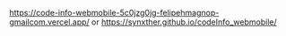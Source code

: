 https://code-info-webmobile-5c0jzg0jg-felipehmagnop-gmailcom.vercel.app/
or
https://synxther.github.io/codeInfo_webmobile/
